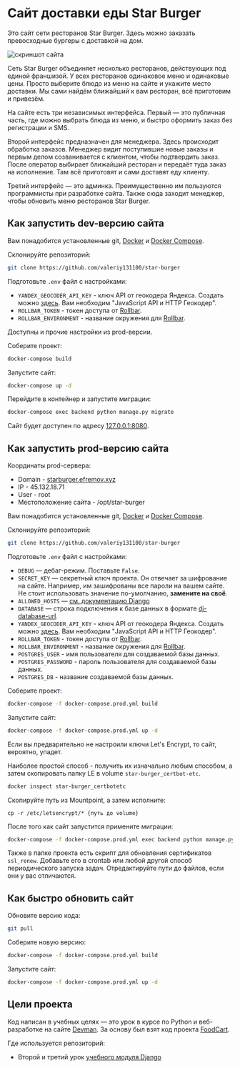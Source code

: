 # Сайт доставки еды Star Burger

Это сайт сети ресторанов Star Burger. Здесь можно заказать превосходные бургеры с доставкой на дом.

![скриншот сайта](https://dvmn.org/filer/canonical/1594651635/686/)


Сеть Star Burger объединяет несколько ресторанов, действующих под единой франшизой. У всех ресторанов одинаковое меню и одинаковые цены. Просто выберите блюдо из меню на сайте и укажите место доставки. Мы сами найдём ближайший к вам ресторан, всё приготовим и привезём.

На сайте есть три независимых интерфейса. Первый — это публичная часть, где можно выбрать блюда из меню, и быстро оформить заказ без регистрации и SMS.

Второй интерфейс предназначен для менеджера. Здесь происходит обработка заказов. Менеджер видит поступившие новые заказы и первым делом созванивается с клиентом, чтобы подтвердить заказ. После оператор выбирает ближайший ресторан и передаёт туда заказ на исполнение. Там всё приготовят и сами доставят еду клиенту.

Третий интерфейс — это админка. Преимущественно им пользуются программисты при разработке сайта. Также сюда заходит менеджер, чтобы обновить меню ресторанов Star Burger.

## Как запустить dev-версию сайта

Вам понадобится установленные git, [Docker](https://docs.docker.com/get-docker/) и [Docker Compose](https://docs.docker.com/compose/install/).

Склонируйте репозиторий:
```bash
git clone https://github.com/valeriy131100/star-burger
```

Подготовьте `.env` файл с настройками:
- `YANDEX_GEOCODER_API_KEY` - ключ API от геокодера Яндекса. Создать можно [здесь](https://developer.tech.yandex.ru/services/). Вам необходим "JavaScript API и HTTP Геокодер".
- `ROLLBAR_TOKEN` - токен доступа от [Rollbar](https://rollbar.com/).
- `ROLLBAR_ENVIRONMENT` - название окружения для [Rollbar](https://rollbar.com/).

Доступны и прочие настройки из prod-версии.

Соберите проект:
```bash
docker-compose build
```

Запустите сайт:
```bash
docker-compose up -d
```

Перейдите в контейнер и запустите миграции:
```bash
docker-compose exec backend python manage.py migrate
```

Сайт будет доступен по адресу [127.0.0.1:8080](http://127.0.0.1:8080).

## Как запустить prod-версию сайта

Координаты prod-сервера:
* Domain - [starburger.efremov.xyz](https://starburger.efremov.xyz)
* IP - 45.132.18.71
* User - root
* Местоположение сайта - /opt/star-burger

Вам понадобится установленные git, [Docker](https://docs.docker.com/get-docker/) и [Docker Compose](https://docs.docker.com/compose/install/).

Склонируйте репозиторий:
```bash
git clone https://github.com/valeriy131100/star-burger
```

Подготовьте `.env` файл с настройками:
- `DEBUG` — дебаг-режим. Поставьте `False`.
- `SECRET_KEY` — секретный ключ проекта. Он отвечает за шифрование на сайте. Например, им зашифрованы все пароли на вашем сайте. Не стоит использовать значение по-умолчанию, **замените на своё**.
- `ALLOWED_HOSTS` — [см. документацию Django](https://docs.djangoproject.com/en/3.1/ref/settings/#allowed-hosts)
- `DATABASE` — строка подключения к базе данных в формате [dj-database-url](https://github.com/jacobian/dj-database-url#url-schema).
- `YANDEX_GEOCODER_API_KEY` - ключ API от геокодера Яндекса. Создать можно [здесь](https://developer.tech.yandex.ru/services/). Вам необходим "JavaScript API и HTTP Геокодер".
- `ROLLBAR_TOKEN` - токен доступа от [Rollbar](https://rollbar.com/).
- `ROLLBAR_ENVIRONMENT` - название окружения для [Rollbar](https://rollbar.com/).
- `POSTGRES_USER` - имя пользователя для создаваемой базы данных.
- `POSTGRES_PASSWORD` - пароль пользователя для создаваемой базы данных.
- `POSTGRES_DB` - название создаваемой базы данных.

Соберите проект:
```bash
docker-compose -f docker-compose.prod.yml build
```

Запустите сайт:
```bash
docker-compose -f docker-compose.prod.yml up -d
```

Если вы предварительно не настроили ключи Let's Encrypt, то сайт, вероятно, упадет.

Наиболее простой способ - получить их изначально любым способом, а затем скопировать папку LE в volume `star-burger_certbot-etc`.
```bash
docker inspect star-burger_certbotetc
```
Скопируйте путь из Mountpoint, а затем исполните:
```
cp -r /etc/letsencrypt/* {путь до volume}
```

После того как сайт запустится примените миграции:
```bash
docker-compose -f docker-compose.prod.yml exec backend python manage.py migrate
```

Также в папке проекта есть скрипт для обновления сертификатов `ssl_renew`. Добавьте его в crontab или любой другой способ периодического запуска задач. Отредактируйте пути до файлов, если они у вас отличаются.

## Как быстро обновить сайт

Обновите версию кода:
```bash
git pull
```

Соберите новую версию:
```bash
docker-compose -f docker-compose.prod.yml build
```

Запустите сайт:
```bash
docker-compose -f docker-compose.prod.yml up -d
```

## Цели проекта

Код написан в учебных целях — это урок в курсе по Python и веб-разработке на сайте [Devman](https://dvmn.org). За основу был взят код проекта [FoodCart](https://github.com/Saibharath79/FoodCart).

Где используется репозиторий:

- Второй и третий урок [учебного модуля Django](https://dvmn.org/modules/django/)
